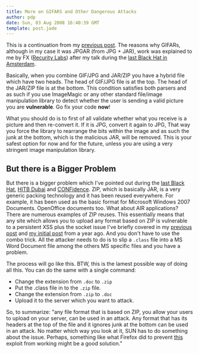 ```yaml
---
title: More on GIFARS and Other Dangerous Attacks
author: pdp
date: Sun, 03 Aug 2008 16:40:39 GMT
template: post.jade
---
```


This is a continuation from my [previous post](/blog/gifars-and-other-issues/). The reasons why GIFARs, although in my case it was JPGAR (from JPG + JAR), work was explained to me by FX ([Recurity Labs](http://www.recurity-labs.com/)) after my talk during the [last Black Hat in Amsterdam](/blog/black-hat-europe-2008/).

Basically, when you combine GIF/JPG and JAR/ZIP you have a hybrid file which have two heads. The head of GIF/JPG file is at the top. The head of the JAR/ZIP file is at the bottom. This condition satisfies both parsers and as such if you use ImageMagic or any other standard file/image manipulation library to detect whether the user is sending a valid picture you are **vulnerable**. Go fix your code **now**!

What you should do is to first of all validate whether what you receive is a picture and then re-convert it. If it is JPG, convert it again to JPG, That way you force the library to rearrange the bits within the image and as such the junk at the bottom, which is the malicious JAR, will be removed. This is your safest option for now and for the future, unless you are using a very stringent image manipulation library.

## But there is a Bigger Problem

But there is a bigger problem which I've pointed out during the [last Black Hat](/blog/black-hat-europe-2008/), [HITB Dubai](/blog/hitb-dubai-2008/) and [CONFidence](/blog/confidence-2008/). ZIP, which is basically JAR, is a very generic packing technology and it has been reused everywhere. For example, it has been used as the basic format for Microsoft Windows 2007 Documents. OpenOffice documents too. What about AIR applications? There are numerous examples of ZIP reuses. This essentially means that any site which allows you to upload any format based on ZIP is vulnerable to a persistent XSS plus the socket issue I've briefly covered in my [previous post](/blog/gifars-and-other-issues/) and [my initial post](/blog/java-jar-attacks-and-features/) from a year ago. And you don't have to use the combo trick. All the attacker needs to do is to slip a `.class` file into a MS Word Document file among the others MS specific files and you have a problem.

The process will go like this. BTW, this is the lamest possible way of doing all this. You can do the same with a single command:

* Change the extension from `.doc` to `.zip`
* Put the .class file in to the `.zip` file.
* Change the extension from `.zip` to `.doc`
* Upload it to the server which you want to attack.

So, to summarize: "any file format that is based on ZIP, you allow your users to upload on your server, can be used in an attack. Any format that has its headers at the top of the file and it ignores junk at the bottom can be used in an attack. No matter which way you look at it, SUN has to do something about the issue. Perhaps, something like what Firefox did to prevent [this](/blog/0day-quicktime-pwns-firefox/) exploit from working might be a good solution."
